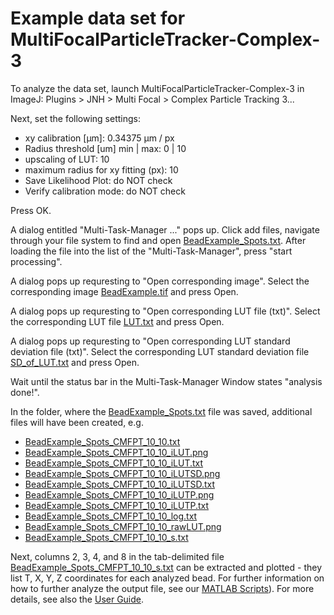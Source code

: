 # Example data set for MultiFocalParticleTracker-Complex-3
To analyze the data set, launch MultiFocalParticleTracker-Complex-3 in ImageJ: Plugins > JNH > Multi Focal > Complex Particle Tracking 3...

Next, set the following settings:
- xy calibration [µm]: 0.34375 µm / px
- Radius threshold [um] min | max:  0 | 10
- upscaling of LUT: 10
- maximum radius for xy fitting (px): 10
- Save Likelihood Plot: do NOT check
- Verify calibration mode: do NOT check

Press OK.

A dialog entitled "Multi-Task-Manager ..." pops up. Click add files, navigate through your file system to find and open
[BeadExample_Spots.txt](https://github.com/hansenjn/MultifocalImaging-AnalysisToolbox/blob/master/Example%20Data/MultiFocalParticleTracker-Complex-3/BeadExample_Spots.txt).
After loading the file into the list of the "Multi-Task-Manager", press "start processing".

A dialog pops up requresting to "Open corresponding image". Select the corresponding image [BeadExample.tif](https://github.com/hansenjn/MultifocalImaging-AnalysisToolbox/blob/master/Example%20Data/MultiFocalParticleTracker-Complex-3/BeadExample.tif)
and press Open.

A dialog pops up requresting to "Open corresponding LUT file (txt)". Select the corresponding LUT file [LUT.txt](https://github.com/hansenjn/MultifocalImaging-AnalysisToolbox/blob/master/Example%20Data/MultiFocalParticleTracker-Complex-3/LUT.txt)
and press Open.

A dialog pops up requresting to "Open corresponding LUT standard deviation file (txt)". Select the corresponding LUT standard deviation file [SD_of_LUT.txt](https://github.com/hansenjn/MultifocalImaging-AnalysisToolbox/blob/master/Example%20Data/MultiFocalParticleTracker-Complex-3/SD_of_LUT.txt)
and press Open.

Wait until the status bar in the Multi-Task-Manager Window states "analysis done!".

In the folder, where the [BeadExample_Spots.txt](https://github.com/hansenjn/MultifocalImaging-AnalysisToolbox/blob/master/Example%20Data/MultiFocalParticleTracker-Complex-3/BeadExample_Spots.txt)
file was saved, additional files will have been created, e.g.
- [BeadExample_Spots_CMFPT_10_10.txt](https://github.com/hansenjn/MultifocalImaging-AnalysisToolbox/blob/master/Example%20Data/MultiFocalParticleTracker-Complex-3/BeadExample_Spots_CMFPT_10_10.txt)
- [BeadExample_Spots_CMFPT_10_10_iLUT.png](https://github.com/hansenjn/MultifocalImaging-AnalysisToolbox/blob/master/Example%20Data/MultiFocalParticleTracker-Complex-3/BeadExample_Spots_CMFPT_10_10_iLUT.png)
- [BeadExample_Spots_CMFPT_10_10_iLUT.txt](https://github.com/hansenjn/MultifocalImaging-AnalysisToolbox/blob/master/Example%20Data/MultiFocalParticleTracker-Complex-3/BeadExample_Spots_CMFPT_10_10_iLUT.txt)
- [BeadExample_Spots_CMFPT_10_10_iLUTSD.png](https://github.com/hansenjn/MultifocalImaging-AnalysisToolbox/blob/master/Example%20Data/MultiFocalParticleTracker-Complex-3/BeadExample_Spots_CMFPT_10_10_iLUT.png)
- [BeadExample_Spots_CMFPT_10_10_iLUTSD.txt](https://github.com/hansenjn/MultifocalImaging-AnalysisToolbox/blob/master/Example%20Data/MultiFocalParticleTracker-Complex-3/BeadExample_Spots_CMFPT_10_10_iLUT.txt)
- [BeadExample_Spots_CMFPT_10_10_iLUTP.png](https://github.com/hansenjn/MultifocalImaging-AnalysisToolbox/blob/master/Example%20Data/MultiFocalParticleTracker-Complex-3/BeadExample_Spots_CMFPT_10_10_iLUT.png)
- [BeadExample_Spots_CMFPT_10_10_iLUTP.txt](https://github.com/hansenjn/MultifocalImaging-AnalysisToolbox/blob/master/Example%20Data/MultiFocalParticleTracker-Complex-3/BeadExample_Spots_CMFPT_10_10_iLUT.txt)
- [BeadExample_Spots_CMFPT_10_10_log.txt](https://github.com/hansenjn/MultifocalImaging-AnalysisToolbox/blob/master/Example%20Data/MultiFocalParticleTracker-Complex-3/BeadExample_Spots_CMFPT_10_10_log.txt)
- [BeadExample_Spots_CMFPT_10_10_rawLUT.png](https://github.com/hansenjn/MultifocalImaging-AnalysisToolbox/blob/master/Example%20Data/MultiFocalParticleTracker-Complex-3/BeadExample_Spots_CMFPT_10_10_rawLUT.png)
- [BeadExample_Spots_CMFPT_10_10_s.txt](https://github.com/hansenjn/MultifocalImaging-AnalysisToolbox/blob/master/Example%20Data/MultiFocalParticleTracker-Complex-3/BeadExample_Spots_CMFPT_10_10_s.txt)

Next, columns 2, 3, 4, and 8 in the tab-delimited file [BeadExample_Spots_CMFPT_10_10_s.txt](https://github.com/hansenjn/MultifocalImaging-AnalysisToolbox/blob/master/Example%20Data/MultiFocalParticleTracker-Complex-3/BeadExample_Spots_CMFPT_10_10_s.txt)
can be extracted and plotted - they list T, X, Y, Z coordinates for each analyzed bead. For further information on how to further analyze the output file, see our [MATLAB Scripts](https://github.com/hansenjn/MultifocalImaging-AnalysisToolbox/tree/master/Matlab%20scripts)). For more details, see also the [User Guide](https://github.com/hansenjn/MultifocalImaging-AnalysisToolbox/tree/master/User%20Guide).
